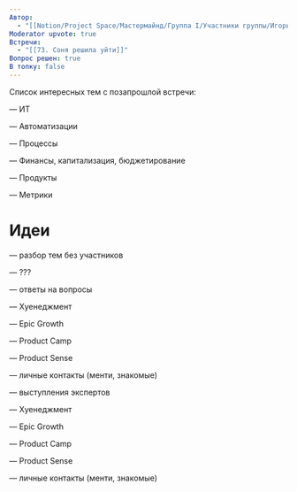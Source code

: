 ```yaml
---
Автор:
  - "[[Notion/Project Space/Мастермайнд/Группа I/Участники группы/Игорь Алексеенко/Игорь Алексеенко\\|Игорь Алексеенко]]"
Moderator upvote: true
Встречи:
  - "[[73. Соня решила уйти]]"
Вопрос решен: true
В топку: false
---
```

Список интересных тем с позапрошлой встречи:

— ИТ

— Автоматизации

— Процессы

— Финансы, капитализация, бюджетирование

— Продукты

— Метрики

# Идеи

— разбор тем без участников

— ???

— ответы на вопросы

— Хуенеджмент

— Epic Growth

— Product Camp

— Product Sense

— личные контакты (менти, знакомые)

— выступления экспертов

— Хуенеджмент

— Epic Growth

— Product Camp

— Product Sense

— личные контакты (менти, знакомые)